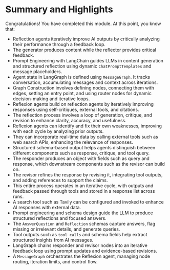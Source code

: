 # Summary and Highlights

Congratulations! You have completed this module. At this point, you know that: 

- Reflection agents iteratively improve AI outputs by critically analyzing their performance through a feedback loop.
- The generator produces content while the reflector provides critical feedback.
- Prompt Engineering with LangChain guides LLMs in content generation and structured reflection using dynamic `ChatPromptTemplates` and message placeholders.
- Agent state in LangGraph is defined using `MessageGraph`. It tracks conversation, accumulating messages and context across iterations.
- Graph Construction involves defining nodes, connecting them with edges, setting an entry point, and using router nodes for dynamic decision-making and iterative loops.
- Reflexion agents build on reflection agents by iteratively improving responses using self-critiques, external tools, and citations.
- The reflection process involves a loop of generation, critique, and revision to enhance clarity, accuracy, and usefulness.
- Reflexion agents can identify and fix their own weaknesses, improving with each cycle by analyzing prior outputs.
- They can incorporate real-time data by calling external tools such as web search APIs, enhancing the relevance of responses.
- Structured schema-based output helps agents distinguish between different components such as response, critique, and tool query.
- The responder produces an object with fields such as query and response, which downstream components such as the revisor can build on.
- The revisor refines the response by revising it, integrating tool outputs, and adding references to support the claims.
- This entire process operates in an iterative cycle, with outputs and feedback passed through tools and stored in a response list across runs.
- A search tool such as Tavily can be configured and invoked to enhance AI responses with external data.
- Prompt engineering and schema design guide the LLM to produce structured reflections and focused answers.
- The `AnswerQuestion` and `Reflection` schemas capture answers, flag missing or irrelevant details, and generate queries.
- Tool outputs such as `tool_calls` and schema fields help extract structured insights from AI messages.
- LangGraph chains responder and revisor nodes into an iterative feedback loop using prompt updates and evidence-based revisions.
- A `MessageGraph` orchestrates the Reflexion agent, managing node routing, iteration limits, and control flow.
